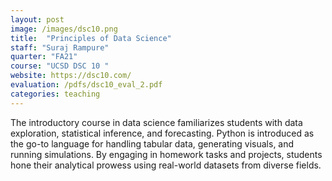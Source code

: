 ```yaml
---
layout: post
image: /images/dsc10.png
title:  "Principles of Data Science"
staff: "Suraj Rampure"
quarter: "FA21"
course: "UCSD DSC 10 "
website: https://dsc10.com/
evaluation: /pdfs/dsc10_eval_2.pdf
categories: teaching
---
```

The introductory course in data science familiarizes students with data exploration, statistical inference, and forecasting. Python is introduced as the go-to language for handling tabular data, generating visuals, and running simulations. By engaging in homework tasks and projects, students hone their analytical prowess using real-world datasets from diverse fields.